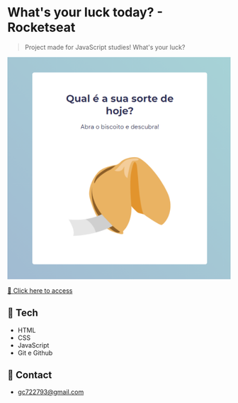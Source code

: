 # What's your luck today? - Rocketseat

> Project made for JavaScript studies! What's your luck?

![preview](./assets/preview.png)


[🔗 Click here to access](https://gusfngg.github.io/check-your-luck-rocketseat/)

## 🔧 Tech

- HTML
- CSS
- JavaScript
- Git e Github

## 📧 Contact

- gc722793@gmail.com
